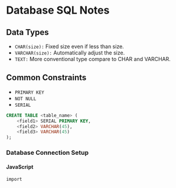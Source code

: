 # Database SQL Notes

## Data Types
- `CHAR(size):` Fixed size even if less than size.
- `VARCHAR(size):` Automatically adjust the size. 
- `TEXT:` More conventional type compare to CHAR and VARCHAR.


## Common Constraints
- `PRIMARY KEY`
- `NOT NULL`
- `SERIAL`

```sql
CREATE TABLE <table_name> (
    <field1> SERIAL PRIMARY KEY,
    <field2> VARCHAR(45),
    <field3> VARCHAR(45)
);
```

### Database Connection Setup
#### JavaScript
```
import 
```